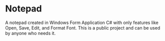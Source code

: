# Notepad
A notepad created in Windows Form Application C# with only features like Open, Save, Edit, and Format Font.
This is a public project and can be used by anyone who needs it.
